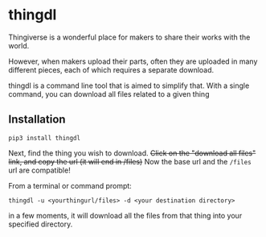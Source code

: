 # thingdl

Thingiverse is a wonderful place for makers to share their works with the world. 

However, when makers upload their parts, often they are uploaded in many different pieces, each of which requires a separate download.

thingdl is a command line tool that is aimed to simplify that. With a single command, you can download all files related to a given thing 

## Installation

`pip3 install thingdl`

Next, find the thing you wish to download. ~~Click on the "download all files" link, and copy the url
(it will end in /files)~~ Now the base url and the `/files` url are compatible! 

From a terminal or command prompt:

```
thingdl -u <yourthingurl/files> -d <your destination directory>

```

in a few moments, it will download all the files from that thing into your specified directory.